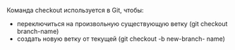 Команда checkout используется в Git, чтобы:
* переключиться на произвольную существующую ветку (git checkout branch-name)
* создать новую ветку от текущей (git checkout -b new-branch-
name)
